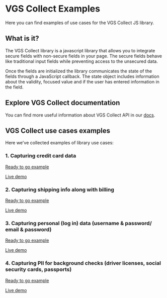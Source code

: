 # VGS Collect Examples

Here you can find examples of use cases for the VGS Collect JS library.

## What is it?

The VGS Collect library is a javascript library that allows you to integrate secure fields with non-secure fields in your page. The secure fields behave like traditional input fields while preventing access to the unsecured data.

Once the fields are initialized the library communicates the state of the fields through a JavaScript callback. The state object includes information about the validity, focused value and if the user has entered information in the field.

## Explore VGS Collect documentation

You can find more useful information about VGS Collect API in our [docs](https://www.verygoodsecurity.com/docs/vgs-collect/what-is-it).

## VGS Collect use cases examples

Here we've collected examples of library use cases:

### 1. Capturing credit card data

[Ready to go example](examples/credit-card-example)

[Live demo](https://verygoodsecurity.github.io/vgs-collect-examples/#credit-card-example)

### 2. Capturing shipping info along with billing

[Ready to go example](examples/shipping-info-example)

[Live demo](https://verygoodsecurity.github.io/vgs-collect-examples/#shipping-info-example)

### 3. Capturing personal (log in) data (username & password/ email & password)

[Ready to go example](examples/login-data-example)

[Live demo](https://verygoodsecurity.github.io/vgs-collect-examples/#login-data-example)

### 4. Capturing PII for background checks (driver licenses, social security cards, passports)  
 
[Ready to go example](examples/pii-example)

[Live demo](https://verygoodsecurity.github.io/vgs-collect-examples/#pii-example)
